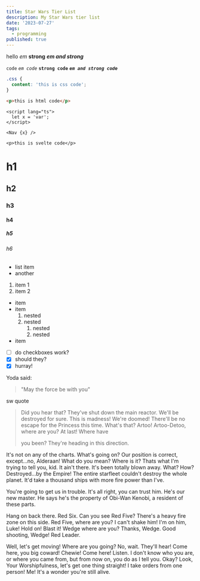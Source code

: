 ```yaml
---
title: Star Wars Tier List
description: My Star Wars tier list
date: '2023-07-27'
tags:
  - programming
published: true
---
```


hello _em_ **strong** **_em and strong_**

`code` _`em code`_ **`strong code`** **_`em and strong code`_**

```css
.css {
  content: 'this is css code';
}
```

```html
<p>this is html code</p>
```

```svelte
<script lang="ts">
  let x = 'var';
</script>

<Nav {x} />

<p>this is svelte code</p>
```

# h1

## h2

### h3

#### h4

##### h5

###### h6

- list item
- another

1. item 1
1. item 2

- item
- item
  1. nested
  1. nested
     1. nested
     1. nested
- item

- [ ] do checkboxes work?
- [x] should they?
- [x] hurray!

Yoda said:

> "May the force be with you"

sw quote

> Did you hear that? They've shut down the main reactor. We'll be destroyed for sure. This is madness! We're doomed!
> There'll be no escape for the Princess this time. What's that? Artoo! Artoo-Detoo, where are you? At last! Where have
>
> you been? They're heading in this direction.

It's not on any of the charts. What's going on? Our position is correct, except...no, Alderaan! What do you mean? Where is it? Thats what I'm trying to tell you, kid. It ain't there. It's been totally blown away. What? How? Destroyed...by the Empire! The entire starfleet couldn't destroy the whole planet. It'd take a thousand ships with more fire power than I've.

You're going to get us in trouble. It's all right, you can trust him. He's our new master. He says he's the property of Obi-Wan Kenobi, a resident of these parts.

Hang on back there. Red Six. Can you see Red Five? There's a heavy fire zone on this side. Red Five, where are you? I can't shake him! I'm on him, Luke! Hold on! Blast it! Wedge where are you? Thanks, Wedge. Good shooting, Wedge! Red Leader.

Well, let's get moving! Where are you going? No, wait. They'll hear! Come here, you big coward! Chewie! Come here! Listen. I don't know who you are, or where you came from, but from now on, you do as I tell you. Okay? Look, Your Worshipfulness, let's get one thing straight! I take orders from one person! Me! It's a wonder you're still alive.
